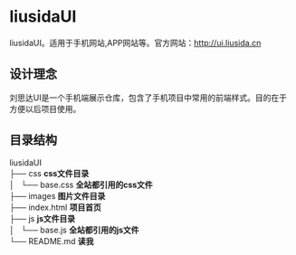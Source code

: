 liusidaUI
=============
liusidaUI。适用于手机网站,APP网站等。官方网站：<a href="http://ui.liusida.cn">http://ui.liusida.cn</a>

设计理念
------------------
刘思达UI是一个手机端展示仓库，包含了手机项目中常用的前端样式。目的在于方便以后项目使用。

目录结构
------------------
liusidaUI  
├── css    **css文件目录**   
│   └── base.css    **全站都引用的css文件**    
├── images    **图片文件目录**    
├── index.html    **项目首页**   
├── js    **js文件目录**  
│   └── base.js    **全站都引用的js文件**   
└── README.md    **读我**  

